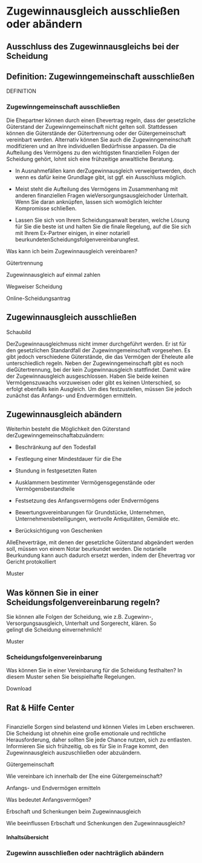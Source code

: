 # Zugewinnausgleich ausschließen oder abändern

## Ausschluss des Zugewinnausgleichs bei der Scheidung

## Definition: Zugewinngemeinschaft ausschließen

DEFINITION

### Zugewinngemeinschaft ausschließen

Die Ehepartner können durch einen Ehevertrag regeln, dass der gesetzliche Güterstand der Zugewinngemeinschaft nicht gelten soll. Stattdessen können die Güterstände der Gütertrennung oder der Gütergemeinschaft vereinbart werden. Alternativ können Sie auch die Zugewinngemeinschaft modifizieren und an Ihre individuellen Bedürfnisse anpassen. Da die Aufteilung des Vermögens zu den wichtigsten finanziellen Folgen der Scheidung gehört, lohnt sich eine frühzeitige anwaltliche Beratung.

- In Ausnahmefällen kann derZugewinnausgleich verweigertwerden, doch wenn es dafür keine Grundlage gibt, ist ggf. ein Ausschluss möglich.

- Meist steht die Aufteilung des Vermögens im Zusammenhang mit anderen finanziellen Fragen wieVersorgungsausgleichoder Unterhalt. Wenn Sie daran anknüpfen, lassen sich womöglich leichter Kompromisse schließen.

- Lassen Sie sich von Ihrem Scheidungsanwalt beraten, welche Lösung für Sie die beste ist und halten Sie die finale Regelung, auf die Sie sich mit Ihrem Ex-Partner einigen, in einer notariell beurkundetenScheidungsfolgenvereinbarungfest.

Was kann ich beim Zugewinnausgleich vereinbaren?

Gütertrennung

Zugewinnausgleich auf einmal zahlen

Wegweiser Scheidung

Online-Scheidungsantrag

## Zugewinnausgleich ausschließen

Schaubild

DerZugewinnausgleichmuss nicht immer durchgeführt werden. Er ist für den gesetzlichen Standardfall der Zugewinngemeinschaft vorgesehen. Es gibt jedoch verschiedene Güterstände, die das Vermögen der Eheleute alle unterschiedlich regeln. Neben der Zugewinngemeinschaft gibt es noch dieGütertrennung, bei der kein Zugewinnausgleich stattfindet. Damit wäre der Zugewinnausgleich ausgeschlossen. Haben Sie beide keinen Vermögenszuwachs vorzuweisen oder gibt es keinen Unterschied, so erfolgt ebenfalls kein Ausgleich. Um dies festzustellen, müssen Sie jedoch zunächst das Anfangs- und Endvermögen ermitteln.

## Zugewinnausgleich abändern

Weiterhin besteht die Möglichkeit den Güterstand derZugewinngemeinschaftabzuändern:

- Beschränkung auf den Todesfall

- Festlegung einer Mindestdauer für die Ehe

- Stundung in festgesetzten Raten

- Ausklammern bestimmter Vermögensgegenstände oder Vermögensbestandteile

- Festsetzung des Anfangsvermögens oder Endvermögens

- Bewertungsvereinbarungen für Grundstücke, Unternehmen, Unternehmensbeteiligungen, wertvolle Antiquitäten, Gemälde etc.

- Berücksichtigung von Geschenken

AlleEheverträge, mit denen der gesetzliche Güterstand abgeändert werden soll, müssen von einem Notar beurkundet werden. Die notarielle Beurkundung kann auch dadurch ersetzt werden, indem der Ehevertrag vor Gericht protokolliert

Muster

## Was können Sie in einer Scheidungsfolgenvereinbarung regeln?

Sie können alle Folgen der Scheidung, wie z.B. Zugewinn-, Versorgungsausgleich, Unterhalt und Sorgerecht, klären. So gelingt die Scheidung einvernehmlich!

Muster

### Scheidungsfolgenvereinbarung

Was können Sie in einer Vereinbarung für die Scheidung festhalten? In diesem Muster sehen Sie beispielhafte Regelungen.

Download

## Rat & Hilfe Center

## 

Finanzielle Sorgen sind belastend und können Vieles im Leben erschweren. Die Scheidung ist ohnehin eine große emotionale und rechtliche Herausforderung, daher sollten Sie jede Chance nutzen, sich zu entlasten. Informieren Sie sich frühzeitig, ob es für Sie in Frage kommt, den Zugewinnausgleich auszuschließen oder abzuändern.

Gütergemeinschaft

Wie vereinbare ich innerhalb der Ehe eine Gütergemeinschaft?

Anfangs- und Endvermögen ermitteln

Was bedeutet Anfangsvermögen?

Erbschaft und Schenkungen beim Zugewinnausgleich

Wie beeinflussen Erbschaft und Schenkungen den Zugewinnausgleich?

#### Inhaltsübersicht

### Zugewinn ausschließen oder nachträglich abändern